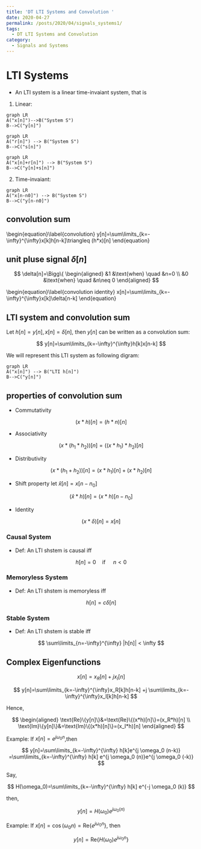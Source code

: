 ```yaml
---
title: 'DT LTI Systems and Convolution '
date: 2020-04-27
permalink: /posts/2020/04/signals_systems1/
tags:
  - DT LTI Systems and Convolution
category:
  - Signals and Systems
---
```



# LTI Systems
- An LTI system is a linear time-invaiant system, that is 

1. Linear:
```mermaid
graph LR
A("x[n]")-->B("System S")
B-->C("y[n]")
```
```mermaid
graph LR
A("r[n]") --> B("System S") 
B-->C("s[n]")
```
```mermaid
graph LR
A("x[n]+r[n]") --> B("System S") 
B-->C("y[n]+s[n]")
```

2. Time-invaiant:
```mermaid
graph LR
A("x[n-n0]") --> B("System S") 
B-->C("y[n-n0]")
```

## convolution sum 

\begin{equation}\label{convolution}
y[n]=\sum\limits_{k=-\infty}^{\infty}x[k]h[n-k]\triangleq (h*x)[n]
\end{equation}

## unit pluse signal $\delta[n]$

$$
\delta[n]=\Bigg\{
\begin{aligned}
   &1 &\text{when} \quad &n=0 \\
   &0 &\text{when} \quad &n\neq 0   
\end{aligned}
$$

\begin{equation}\label{convolution identity}
x[n]=\sum\limits_{k=-\infty}^{\infty}x[k]\delta[n-k]
\end{equation}


## LTI system and convolution sum

Let $h[n]=y[n], x[n]=\delta[n]$, then $y[n]$ can be written as a convolution sum:

$$
y[n]=\sum\limits_{k=-\infty}^{\infty}h[k]x[n-k]
$$

We will represent this LTI system as following digram:
```mermaid
graph LR
A("x[n]") --> B("LTI h[n]") 
B-->C("y[n]")
```

## properties of convolution sum
- Commutativity

$$
(x*h)[n]=(h*n)[n]
$$

- Associativity

$$
(x*(h_1*h_2))[n]=((x*h_1)*h_2)[n]
$$

- Distributivity

$$
(x*(h_1+h_2))[n]=(x*h_1)[n]+(x*h_2)[n]
$$

- Shift property
let $\hat x [n]=x[n-n_0]$

$$
(\hat x * h)[n]=(x*h)[n-n_0]
$$

- Identity

$$
(x*\delta)[n]=x[n]
$$

### Causal System
- Def: An LTI shstem is causal iff 
  
$$
h[n]=0 \quad \text{if } \quad n<0
$$

### Memoryless System
- Def: An LTI shstem is memoryless iff 
  
$$
h[n]=c\delta[n]
$$


### Stable System
- Def: An LTI shstem is stable iff 

$$
\sum\limits_{n=-\infty}^{\infty} |h[n]| < \infty
$$

## Complex Eigenfunctions

$$
x[n]=x_R[n]+jx_I[n]
$$

$$
y[n]=\sum\limits_{k=-\infty}^{\infty}x_R[k]h[n-k] +j \sum\limits_{k=-\infty}^{\infty}x_I[k]h[n-k]
$$

Hence,

$$
\begin{aligned}
\text{Re}\{y[n]\}&=\text{Re}\{(x*h)[n]\}=(x_R*h)[n] \\
\text{Im}\{y[n]\}&=\text{Im}\{(x*h)[n]\}=(x_I*h)[n]
\end{aligned}
$$

Example:
If $x[n]=e^{j \omega_0 n}$,then

$$
y[n]=\sum\limits_{k=-\infty}^{\infty} h[k]e^{j \omega_0 (n-k)}
=\sum\limits_{k=-\infty}^{\infty} h[k] e^{j \omega_0 (n)}e^{j \omega_0 (-k)}
$$

Say, 

$$
H(\omega_0)=\sum\limits_{k=-\infty}^{\infty} h[k] e^{-j \omega_0 (k)}
$$

then,

$$
y[n]=H(\omega_0)e^{j \omega_0 (n)}
$$

Example:
If $x[n]=\cos(\omega_0 n)=\text{Re}\{e^{j\omega_0 n }\}$,
then

$$
y[n]=\text{Re}\{ H(\omega_0) e^{j\omega_0 n } \}
$$